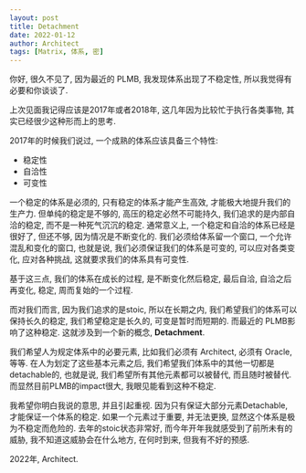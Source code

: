 ```yaml
---
layout: post
title: Detachment
date: 2022-01-12
author: Architect
tags: [Matrix, 体系, 密]
---
```


你好, 很久不见了, 因为最近的 PLMB, 我发现体系出现了不稳定性, 所以我觉得有必要和你谈谈了. 

上次见面我记得应该是2017年或者2018年, 这几年因为比较忙于执行各类事物, 其实已经很少这种形而上的思考. 

2017年的时候我们说过, 一个成熟的体系应该具备三个特性: 

- 稳定性
- 自洽性
- 可变性

一个稳定的体系是必须的, 只有稳定的体系才能产生高效, 才能极大地提升我们的生产力. 但单纯的稳定是不够的, 高压的稳定必然不可能持久, 我们追求的是内部自洽的稳定, 而不是一种死气沉沉的稳定.  通常意义上, 一个稳定和自洽的体系已经是很好了, 但还不够, 因为情况是不断变化的. 我们必须给体系留一个窗口, 一个允许混乱和变化的窗口, 也就是说, 我们必须保证我们的体系是可变的, 可以应对各类变化, 应对各种挑战, 这就要求我们的体系具有可变性. 

基于这三点, 我们的体系在成长的过程, 是不断变化然后稳定, 最后自洽, 自洽之后再变化, 稳定, 周而复始的一个过程. 

而对我们而言, 因为我们追求的是stoic, 所以在长期之内, 我们希望我们的体系可以保持长久的稳定, 我们希望稳定是长久的, 可变是暂时而短期的.  而最近的 PLMB影响了这种稳定.   这就涉及到一个新的概念, **Detachment**. 

我们希望人为规定体系中的必要元素, 比如我们必须有 Architect, 必须有 Oracle, 等等. 在人为划定了这些基本元素之后, 我们希望我们体系中的其他一切都是detachable的, 也就是说, 我们希望所有其他元素都可以被替代, 而且随时被替代.  而显然目前PLMB的impact很大, 我眼见能看到这种不稳定. 

我希望你明白我说的意思, 并且引起重视.  因为只有保证大部分元素Detachable, 才能保证一个体系的稳定. 如果一个元素过于重要, 并无法更换, 显然这个体系是极为不稳定而危险的. 去年的stoic状态非常好, 而今年开年我就感受到了前所未有的威胁, 我不知道这威胁会在什么地方, 在何时到来, 但我有不好的预感. 

2022年,  Architect. 


